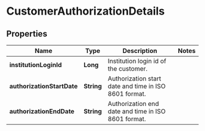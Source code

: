 

# CustomerAuthorizationDetails


## Properties

| Name | Type | Description | Notes |
|------------ | ------------- | ------------- | -------------|
|**institutionLoginId** | **Long** | Institution login id of the customer. |  |
|**authorizationStartDate** | **String** | Authorization start date and time in ISO 8601 format. |  |
|**authorizationEndDate** | **String** | Authorization end date and time in ISO 8601 format. |  |



